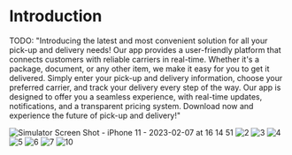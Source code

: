 # Introduction 
TODO: 
"Introducing the latest and most convenient solution for all your pick-up and delivery needs! Our app provides a user-friendly platform that connects customers with reliable carriers in real-time. Whether it's a package, document, or any other item, we make it easy for you to get it delivered. Simply enter your pick-up and delivery information, choose your preferred carrier, and track your delivery every step of the way. Our app is designed to offer you a seamless experience, with real-time updates, notifications, and a transparent pricing system. Download now and experience the future of pick-up and delivery!"


![Simulator Screen Shot - iPhone 11 - 2023-02-07 at 16 14 51](https://user-images.githubusercontent.com/121944629/217230231-ef1e61ee-f254-4433-bc82-69c08cc7d772.png)
![2](https://user-images.githubusercontent.com/121944629/217230244-c27764ca-4962-46d8-abc7-627c4c44b359.png)
![3](https://user-images.githubusercontent.com/121944629/217230254-53503d62-e228-45c7-ae39-52e01e12c02f.png)
![4](https://user-images.githubusercontent.com/121944629/217230271-7914ba1f-9343-455b-a499-60a7d9a5dfb9.png)
![5](https://user-images.githubusercontent.com/121944629/217230292-8edcf9fe-492a-43ee-8bb5-b5e69cd22939.png)
![6](https://user-images.githubusercontent.com/121944629/217230301-330b6de5-5b52-4a5c-8b76-8c85d9d812e6.png)
![7](https://user-images.githubusercontent.com/121944629/217230311-03f39e6e-f23e-4bf6-be92-142f1eaaf2b7.png)
![10](https://user-images.githubusercontent.com/121944629/217230328-c836b5ce-7072-4a65-974e-1c77757d07a8.png)
